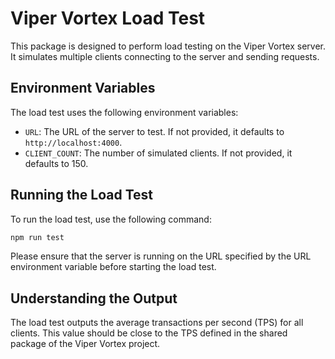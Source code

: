 # Viper Vortex Load Test

This package is designed to perform load testing on the Viper Vortex server. It simulates multiple clients connecting to the server and sending requests.

## Environment Variables

The load test uses the following environment variables:

- `URL`: The URL of the server to test. If not provided, it defaults to `http://localhost:4000`.
- `CLIENT_COUNT`: The number of simulated clients. If not provided, it defaults to 150.

## Running the Load Test

To run the load test, use the following command:

```bash
npm run test
```

Please ensure that the server is running on the URL specified by the URL environment variable before starting the load test. 

## Understanding the Output
The load test outputs the average transactions per second (TPS) for all clients. This value should be close to the TPS defined in the shared package of the Viper Vortex project.
